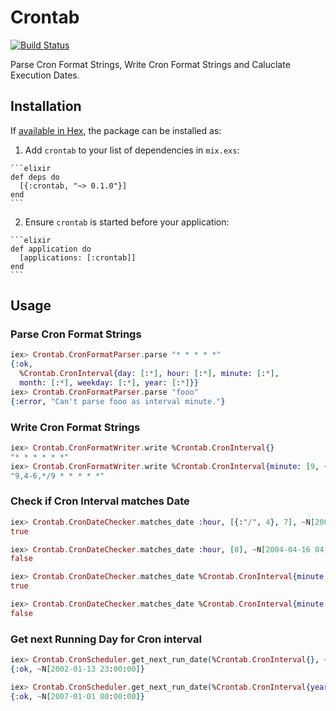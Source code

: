 # Crontab

[![Build Status](https://travis-ci.org/sk-t/crontab.svg?branch=master)](https://travis-ci.org/sk-t/crontab)

Parse Cron Format Strings, Write Cron Format Strings and Caluclate Execution Dates.

## Installation

If [available in Hex](https://hex.pm/docs/publish), the package can be installed as:

  1. Add `crontab` to your list of dependencies in `mix.exs`:

    ```elixir
    def deps do
      [{:crontab, "~> 0.1.0"}]
    end
    ```

  2. Ensure `crontab` is started before your application:

    ```elixir
    def application do
      [applications: [:crontab]]
    end
    ```

## Usage

### Parse Cron Format Strings
```elixir
iex> Crontab.CronFormatParser.parse "* * * * *"
{:ok,
  %Crontab.CronInterval{day: [:*], hour: [:*], minute: [:*],
  month: [:*], weekday: [:*], year: [:*]}}
iex> Crontab.CronFormatParser.parse "fooo"
{:error, "Can't parse fooo as interval minute."}
```

### Write Cron Format Strings
```elixir
iex> Crontab.CronFormatWriter.write %Crontab.CronInterval{}
"* * * * * *"
iex> Crontab.CronFormatWriter.write %Crontab.CronInterval{minute: [9, {:-, 4, 6}, {:/, :*, 9}]}
"9,4-6,*/9 * * * * *"
```

### Check if Cron Interval matches Date
```elixir
iex> Crontab.CronDateChecker.matches_date :hour, [{:"/", 4}, 7], ~N[2004-04-16 04:07:08]
true

iex> Crontab.CronDateChecker.matches_date :hour, [8], ~N[2004-04-16 04:07:08]
false

iex> Crontab.CronDateChecker.matches_date %Crontab.CronInterval{minute: [{:"/", 8}]}, ~N[2004-04-16 04:08:08]
true

iex> Crontab.CronDateChecker.matches_date %Crontab.CronInterval{minute: [{:"/", 9}]}, ~N[2004-04-16 04:07:08]
false
```

### Get next Running Day for Cron interval
```elixir
iex> Crontab.CronScheduler.get_next_run_date(%Crontab.CronInterval{}, ~N[2002-01-13 23:00:07])
{:ok, ~N[2002-01-13 23:00:00]}

iex> Crontab.CronScheduler.get_next_run_date(%Crontab.CronInterval{year: [{:/, :*, 9}]}, ~N[2002-01-13 23:00:07])
{:ok, ~N[2007-01-01 00:00:00]}
```
